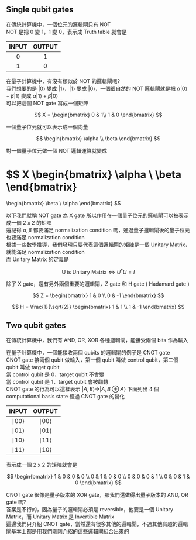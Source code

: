 ## Single qubit gates

在傳統計算機中，一個位元的邏輯閘只有 NOT  
NOT 是把 0 變 1，1 變 0，表示成 Truth table 就會是

| INPUT | OUTPUT |
| :-: | :-: |
| 0 | 1 |
| 1 | 0 |

在量子計算機中，有沒有類似於 NOT 的邏輯閘呢?  
我們想要的是 $|0\rangle$ 變成 $|1\rangle$，$|1\rangle$ 變成 $|0\rangle$，一個很自然的 NOT 邏輯閘就是把 $\alpha |0\rangle + \beta |1\rangle$ 變成 $\alpha |1\rangle + \beta |0\rangle$  
可以把這個 NOT gate 寫成一個矩陣

$$
X =
\begin{bmatrix}
0 & 1\\ 
1 & 0
\end{bmatrix}
$$

一個量子位元就可以表示成一個向量

$$
\begin{bmatrix}
\alpha \\
\beta
\end{bmatrix}
$$

對一個量子位元做一個 NOT 邏輯運算就變成

$$
X
\begin{bmatrix}
\alpha \\ 
\beta
\end{bmatrix}
=
\begin{bmatrix}
\beta \\
\alpha
\end{bmatrix}
$$

以下我們就稱 NOT gate 為 X gate
所以作用在一個量子位元的邏輯閘可以被表示成一個 2 x 2 的矩陣  
還記得 $\alpha, \beta$ 都要滿足 normalization condition 嗎，通過量子邏輯閘後的量子位元也要滿足 normalization condition  
根據一些數學推導，我們發現只要代表這個邏輯閘的矩陣是一個 Unitary Matrix，就能滿足 normalization condition  
而 Unitary Matrix 的定義是  

$$
\text{U is Unitary Matrix} \Leftrightarrow  U^{\dagger}U = I
$$

除了 X gate，還有另外兩個重要的邏輯閘，Z gate 和 H gate ( Hadamard gate )

$$
Z = \begin{bmatrix}
1 & 0 \\
0 & -1
\end{bmatrix}
$$

$$
H = \frac{1}{\sqrt{2}} \begin{bmatrix}
1 & 1 \\
1 & -1
\end{bmatrix}
$$

## Two qubit gates

在傳統計算機中，我們有 AND, OR, XOR 各種邏輯閘，能接受兩個 bits 作為輸入

在量子計算機中，一個能接收兩個 qubits 的邏輯閘的例子是 CNOT gate  
CNOT gate 接兩個 qubit 做輸入，第一個 qubit 叫做 control qubit，第二個 qubit 叫做 target qubit  
當 control qubit 是 0，target qubit 不會變  
當 control qubit 是 1，target qubit 會被翻轉  
CNOT gate 的行為可以這樣表示 $|A,B\rangle \rightarrow |A,B \oplus A\rangle$
下面列出 4 個 computational basis state 經過 CNOT gate 的變化

| INPUT | OUTPUT |
| :-: | :-: |
| $\mid 00 \rangle$ | $\mid 00 \rangle$ |
| $\mid 01 \rangle$ | $\mid 01 \rangle$ |
| $\mid 10 \rangle$ | $\mid 11 \rangle$ |
| $\mid 11 \rangle$ | $\mid 10 \rangle$ |

表示成一個 2 x 2 的矩陣就會是

$$
\begin{bmatrix}
1 & 0 & 0 & 0 \\
0 & 1 & 0 & 0 \\
0 & 0 & 0 & 1 \\
0 & 0 & 1 & 0
\end{bmatrix}
$$

CNOT gate 很像是量子版本的 XOR gate，那我們還做得出量子版本的 AND, OR gate 嗎?  
答案是不行的，因為量子的邏輯閘必須是 reversible，他要是一個 Unitary Matrix，而 Unitary Matrix 是 Invertible Matrix  
這邊我們只介紹 CNOT gate，當然還有很多其他的邏輯閘，不過其他有趣的邏輯閘基本上都是用我們剛剛介紹的這些邏輯閘組合出來的
